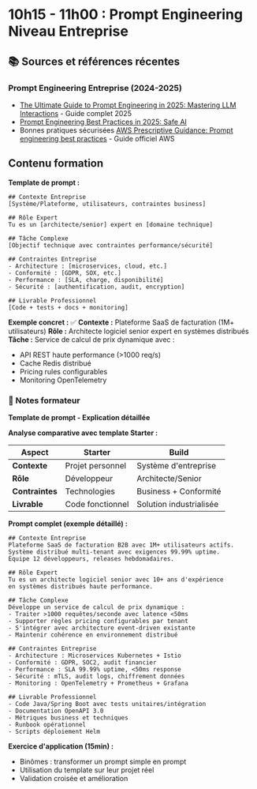 # 10h15 - 11h00 : Prompt Engineering Niveau Entreprise

## 📚 **Sources et références récentes**

### Prompt Engineering Entreprise (2024-2025)

- [The Ultimate Guide to Prompt Engineering in 2025: Mastering LLM Interactions](https://medium.com/@generativeai.saif/the-ultimate-guide-to-prompt-engineering-in-2025-mastering-llm-interactions-8b88c5cf65b6) - Guide complet 2025
- [Prompt Engineering Best Practices in 2025: Safe AI](https://www.eicta.iitk.ac.in/knowledge-hub/artificial-intelligence/prompt-engineering-best-practices)
- Bonnes pratiques sécurisées [AWS Prescriptive Guidance: Prompt engineering best practices](https://docs.aws.amazon.com/prescriptive-guidance/latest/llm-prompt-engineering-best-practices/introduction.html) - Guide officiel AWS

## Contenu formation

**Template de prompt :**

```
## Contexte Entreprise
[Système/Plateforme, utilisateurs, contraintes business]

## Rôle Expert
Tu es un [architecte/senior] expert en [domaine technique]

## Tâche Complexe
[Objectif technique avec contraintes performance/sécurité]

## Contraintes Entreprise
- Architecture : [microservices, cloud, etc.]
- Conformité : [GDPR, SOX, etc.]
- Performance : [SLA, charge, disponibilité]
- Sécurité : [authentification, audit, encryption]

## Livrable Professionnel
[Code + tests + docs + monitoring]
```

**Exemple concret :**
✅ **Contexte :** Plateforme SaaS de facturation (1M+ utilisateurs)
**Rôle :** Architecte logiciel senior expert en systèmes distribués
**Tâche :** Service de calcul de prix dynamique avec :

- API REST haute performance (>1000 req/s)
- Cache Redis distribué
- Pricing rules configurables
- Monitoring OpenTelemetry

### 📝 Notes formateur

**Template de prompt - Explication détaillée**

**Analyse comparative avec template Starter :**

| Aspect                | Starter          | Build                    |
| --------------------- | ---------------- | ------------------------ |
| **Contexte**    | Projet personnel | Système d'entreprise    |
| **Rôle**       | Développeur     | Architecte/Senior        |
| **Contraintes** | Technologies     | Business + Conformité   |
| **Livrable**    | Code fonctionnel | Solution industrialisée |

**Prompt complet (exemple détaillé) :**

```
## Contexte Entreprise
Plateforme SaaS de facturation B2B avec 1M+ utilisateurs actifs.
Système distribué multi-tenant avec exigences 99.99% uptime.
Équipe 12 développeurs, releases hebdomadaires.

## Rôle Expert
Tu es un architecte logiciel senior avec 10+ ans d'expérience 
en systèmes distribués haute performance.

## Tâche Complexe
Développe un service de calcul de prix dynamique :
- Traiter >1000 requêtes/seconde avec latence <50ms
- Supporter règles pricing configurables par tenant
- S'intégrer avec architecture event-driven existante
- Maintenir cohérence en environnement distribué

## Contraintes Entreprise
- Architecture : Microservices Kubernetes + Istio
- Conformité : GDPR, SOC2, audit financier
- Performance : SLA 99.99% uptime, <50ms response
- Sécurité : mTLS, audit logs, chiffrement données
- Monitoring : OpenTelemetry + Prometheus + Grafana

## Livrable Professionnel
- Code Java/Spring Boot avec tests unitaires/intégration
- Documentation OpenAPI 3.0
- Métriques business et techniques
- Runbook opérationnel
- Scripts déploiement Helm
```

**Exercice d'application (15min) :**

- Binômes : transformer un prompt simple en prompt
- Utilisation du template sur leur projet réel
- Validation croisée et amélioration
